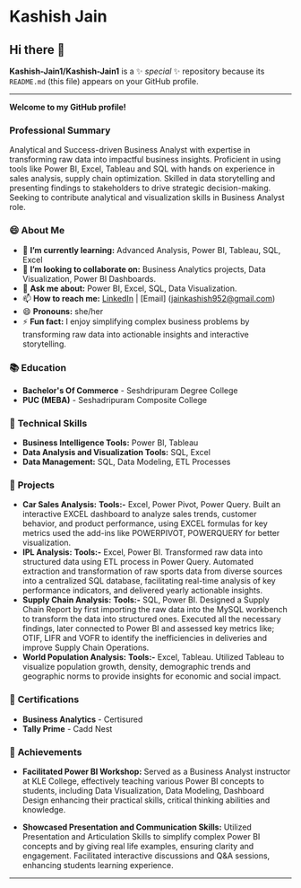 # **Kashish Jain**
## Hi there 👋

**Kashish-Jain1/Kashish-Jain1** is a ✨ _special_ ✨ repository because its `README.md` (this file) appears on your GitHub profile.

---

**Welcome to my GitHub profile!** 

### **Professional Summary**
Analytical and Success-driven Business Analyst with expertise in transforming raw data into impactful business insights. Proficient in using tools like Power BI, Excel, Tableau and SQL with hands on experience in sales analysis, supply chain optimization. Skilled in data storytelling and presenting findings to stakeholders to drive strategic decision-making. Seeking to contribute analytical and visualization skills in Business Analyst role.

### 😄 **About Me**

- 🌱 **I’m currently learning:** Advanced Analysis, Power BI, Tableau, SQL, Excel
- 👯 **I’m looking to collaborate on:** Business Analytics projects, Data Visualization, Power BI Dashboards.
- 💬 **Ask me about:** Power BI, Excel, SQL, Data Visualization.
- 📫 **How to reach me:** [LinkedIn](www.linkedin.com/in/kashish-jain-b81828243) | [Email] (jainkashish952@gmail.com)
- 😄 **Pronouns:** she/her
- ⚡ **Fun fact:** I enjoy simplifying complex business problems by transforming raw data into actionable insights and interactive storytelling.

### 📚 **Education**
- **Bachelor's Of Commerce** - Seshdripuram Degree College
- **PUC (MEBA)** - Seshadripuram Composite College

### :pushpin: **Technical Skills**
- **Business Intelligence Tools:** Power BI, Tableau
- **Data Analysis and Visualization Tools:** SQL, Excel
- **Data Management:** SQL, Data Modeling, ETL Processes

### 📂 **Projects**
- **Car Sales Analysis:** **Tools:-** Excel, Power Pivot, Power Query.
Built an interactive EXCEL dashboard to analyze sales trends, customer behavior, and product performance, using EXCEL formulas for key metrics used the add-ins like POWERPIVOT, POWERQUERY for better visualization.
- **IPL Analysis:** **Tools:-** Excel, Power BI.
Transformed raw data into structured data using ETL process in Power Query.
Automated extraction and transformation of raw sports data from diverse sources into a centralized SQL database, facilitating real-time analysis of key performance indicators, and delivered yearly actionable insights.
- **Supply Chain Analysis:** **Tools:-** SQL, Power BI.
Designed a Supply Chain Report by first importing the raw data into the MySQL workbench to transform the data into structured ones.
Executed all the necessary findings, later connected to Power BI and assessed key metrics like; OTIF, LIFR and VOFR to identify the inefficiencies in deliveries and improve Supply Chain Operations.
- **World Population Analysis:** **Tools:-** Excel, Tableau.
Utilized Tableau to visualize population growth, density, demographic trends and geographic norms to provide insights for economic and social impact.

### 📜 **Certifications**
- **Business Analytics** - Certisured
- **Tally Prime** - Cadd Nest

### 🏅 **Achievements**
- **Facilitated Power BI Workshop:**
Served as a Business Analyst instructor at KLE College, effectively teaching various Power BI concepts to students, including Data Visualization, Data Modeling, Dashboard Design enhancing their practical skills, critical thinking abilities and knowledge.

- **Showcased Presentation and Communication Skills:**
Utilized Presentation and Articulation Skills to simplify complex Power BI concepts and by giving real life examples, ensuring clarity and engagement. Facilitated interactive discussions and Q&A sessions, enhancing students learning experience. 


---





